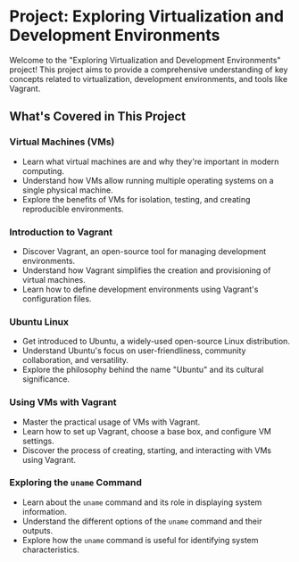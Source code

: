 # Project: Exploring Virtualization and Development Environments

Welcome to the "Exploring Virtualization and Development Environments" project! This project aims to provide a comprehensive understanding of key concepts related to virtualization, development environments, and tools like Vagrant.

## What's Covered in This Project

### Virtual Machines (VMs)

- Learn what virtual machines are and why they're important in modern computing.
- Understand how VMs allow running multiple operating systems on a single physical machine.
- Explore the benefits of VMs for isolation, testing, and creating reproducible environments.

### Introduction to Vagrant

- Discover Vagrant, an open-source tool for managing development environments.
- Understand how Vagrant simplifies the creation and provisioning of virtual machines.
- Learn how to define development environments using Vagrant's configuration files.

### Ubuntu Linux

- Get introduced to Ubuntu, a widely-used open-source Linux distribution.
- Understand Ubuntu's focus on user-friendliness, community collaboration, and versatility.
- Explore the philosophy behind the name "Ubuntu" and its cultural significance.

### Using VMs with Vagrant

- Master the practical usage of VMs with Vagrant.
- Learn how to set up Vagrant, choose a base box, and configure VM settings.
- Discover the process of creating, starting, and interacting with VMs using Vagrant.

### Exploring the `uname` Command

- Learn about the `uname` command and its role in displaying system information.
- Understand the different options of the `uname` command and their outputs.
- Explore how the `uname` command is useful for identifying system characteristics.
